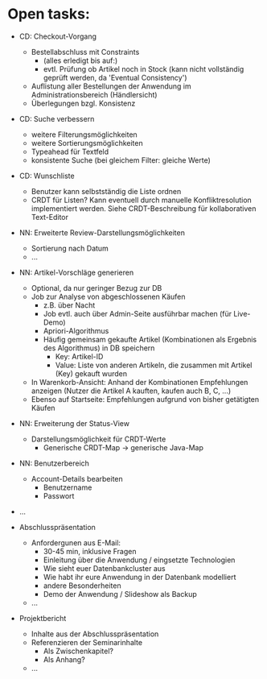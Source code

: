 Open tasks:
===========


* CD: Checkout-Vorgang
    * Bestellabschluss mit Constraints
        * (alles erledigt bis auf:)
        * evtl. Prüfung ob Artikel noch in Stock (kann nicht vollständig geprüft werden, da 'Eventual Consistency')
    * Auflistung aller Bestellungen der Anwendung im Administrationsbereich (Händlersicht)
    * Überlegungen bzgl. Konsistenz

* CD: Suche verbessern
    * weitere Filterungsmöglichkeiten
    * weitere Sortierungsmöglichkeiten
    * Typeahead für Textfeld
    * konsistente Suche (bei gleichem Filter: gleiche Werte)

* CD: Wunschliste
    * Benutzer kann selbstständig die Liste ordnen
    * CRDT für Listen? Kann eventuell durch manuelle Konfliktresolution implementiert werden. Siehe CRDT-Beschreibung für kollaborativen Text-Editor

* NN: Erweiterte Review-Darstellungsmöglichkeiten
    * Sortierung nach Datum
    * ...

* NN: Artikel-Vorschläge generieren
    * Optional, da nur geringer Bezug zur DB
    * Job zur Analyse von abgeschlossenen Käufen
        * z.B. über Nacht
        * Job evtl. auch über Admin-Seite ausführbar machen (für Live-Demo)
        * Apriori-Algorithmus
        * Häufig gemeinsam gekaufte Artikel (Kombinationen als Ergebnis des Algorithmus) in DB speichern
            * Key: Artikel-ID
            * Value: Liste von anderen Artikeln, die zusammen mit Artikel (Key) gekauft wurden
    * In Warenkorb-Ansicht: Anhand der Kombinationen Empfehlungen anzeigen (Nutzer die Artikel A kauften, kaufen auch B, C, ...)
    * Ebenso auf Startseite: Empfehlungen aufgrund von bisher getätigten Käufen

* NN: Erweiterung der Status-View
    * Darstellungsmöglichkeit für CRDT-Werte
        * Generische CRDT-Map -> generische Java-Map

* NN: Benutzerbereich
    * Account-Details bearbeiten
        * Benutzername
        * Passwort

* ...

* Abschlusspräsentation
    * Anfordergunen aus E-Mail:
        * 30-45 min, inklusive Fragen
        * Einleitung über die Anwendung / eingsetzte Technologien
        * Wie sieht euer Datenbankcluster aus
        * Wie habt ihr eure Anwendung in der Datenbank modelliert
        * andere Besonderheiten
        * Demo der Anwendung / Slideshow als Backup
    * ...

* Projektbericht
    * Inhalte aus der Abschlusspräsentation
    * Referenzieren der Seminarinhalte
        * Als Zwischenkapitel?
        * Als Anhang?
    * ...